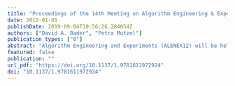 ```yaml
---
title: "Proceedings of the 14th Meeting on Algorithm Engineering & Experiments, ALENEX 2012, The Westin Miyako, Kyoto, Japan, January 16, 2012"
date: 2012-01-01
publishDate: 2019-09-04T10:56:26.284054Z
authors: ["David A. Bader", "Petra Mutzel"]
publication_types: ["0"]
abstract: "Algorithm Engineering and Experiments (ALENEX12) will be held on January 16, 2012, at The Westin Miyako, Kyoto, Japan.  The aim of ALENEX is to provide a forum for presentation of original research in the implementation and experimental evaluation of algorithms and data structures. We invite submissions that present significant case studies in experimental analysis or in the implementation, testing, and evaluation of algorithms for realistic environments and scenarios, including specific applied areas that present unique challenges in their underlying algorithmic problems. Experimental analyses may tighten, extend, or otherwise improve current theoretical results. Some possible areas of applied algorithmic research, for example, are from databases, networks, operations research, computational biology and physics, computational geometry, and the world wide web. Submissions are encouraged that address algorithms and data structures for multicore computing, distributed memory, high performance computing, and other areas of parallel and distributed processing. We also invite submissions that address methodological issues and standards in the context of empirical research on algorithms and data structures."
featured: false
publication: ""
url_pdf: "https://doi.org/10.1137/1.9781611972924"
doi: "10.1137/1.9781611972924"
---
```


